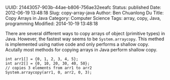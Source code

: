 UUID: 21443057-903b-44ae-b806-756ae32eeafc
Status: published
Date: 2012-06-19 13:48:18
Slug: copy-array-java
Author: Ben Chuanlong Du
Title: Copy Arrays in Java
Category: Computer Science
Tags: array, copy, Java, programming
Modified: 2014-10-19 13:48:18

There are several different ways to copy arrays of object (primitive types) in Java. 
However, 
the fastest way seems to be `System.arraycopy`. 
This methed is implemented using native code and only performs a shallow copy. 
Acutally most methods for copying arrays in Java perform shallow copy.


    int arr1[] = {0, 1, 2, 3, 4, 5};
    int arr2[] = {0, 10, 20, 30, 40, 50};
    // copies 3 elements from arr1 to arr2 
    System.arraycopy(arr1, 0, arr2, 0, 3);
